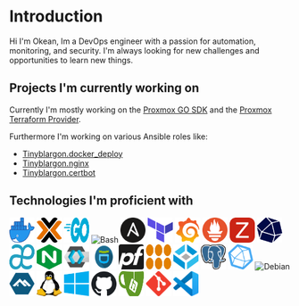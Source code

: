 # Introduction

Hi I'm Okean, Im a DevOps engineer with a passion for automation, monitoring, and security. I'm always looking for new challenges and opportunities to learn new things.

## Projects I'm currently working on

Currently I'm mostly working on the [Proxmox GO SDK](https://github.com/Telmate/proxmox-api-go) and the [Proxmox Terraform Provider](https://github.com/Telmate/terraform-provider-proxmox).

Furthermore I'm working on various Ansible roles like:

- [Tinyblargon.docker_deploy](https://github.com/Tinyblargon/ansible-role-docker-deploy)
- [Tinyblargon.nginx](https://github.com/Tinyblargon/ansible-role-nginx)
- [Tinyblargon.certbot](https://github.com/Tinyblargon/ansible-role-certbot)

## Technologies I'm proficient with

<!-- sadly there is no way to limit the size with markdown -->
<div>
<img src="https://raw.githubusercontent.com/walkxcode/dashboard-icons/main/svg/docker-moby.svg" alt="Docker" width="45" height="45"/>
<img src="https://raw.githubusercontent.com/walkxcode/dashboard-icons/main/svg/proxmox.svg" alt="Proxmox Virtual Environment" width="45" height="45"/>
<img src="https://raw.githubusercontent.com/walkxcode/dashboard-icons/main/svg/go.svg" alt="GO" width="45" height="45"/>
<img src="https://raw.githubusercontent.com/odb/official-bash-logo/master/assets/Logos/Icons/SVG/512x512.svg" alt="Bash" width="45" height="45"/>
<img src="https://raw.githubusercontent.com/walkxcode/dashboard-icons/main/svg/ansible.svg" alt="Ansible" width="45" height="45"/>
<img src="https://raw.githubusercontent.com/walkxcode/dashboard-icons/main/svg/terraform.svg" alt="Terraform" width="45" height="45"/>
<img src="https://raw.githubusercontent.com/walkxcode/dashboard-icons/main/svg/grafana.svg" alt="Grafana" width="45" height="45"/>
<img src="https://raw.githubusercontent.com/walkxcode/dashboard-icons/main/svg/prometheus.svg" alt="Prometheus" width="45" height="45"/>
<img src="https://raw.githubusercontent.com/walkxcode/dashboard-icons/main/svg/zabbix.svg" alt="Zabbix" width="45" height="45"/>
<img src="https://raw.githubusercontent.com/walkxcode/dashboard-icons/main/svg/telegraf.svg" alt="Telegraf" width="45" height="45"/>
<img src="https://raw.githubusercontent.com/walkxcode/dashboard-icons/main/svg/traefik.svg" alt="Traefik" width="45" height="45"/>
<img src="https://raw.githubusercontent.com/walkxcode/dashboard-icons/main/svg/nginx.svg" alt="Nginx" width="45" height="45"/>
<img src="https://raw.githubusercontent.com/walkxcode/dashboard-icons/main/svg/keycloak.svg" alt="KeyCloak" width="45" height="45"/>
<img src="https://raw.githubusercontent.com/walkxcode/dashboard-icons/main/svg/privacyidea.svg" alt="PrivacyIDEA" width="45" height="45"/>
<img src="https://raw.githubusercontent.com/walkxcode/dashboard-icons/main/svg/pfsense.svg" alt="pfSense" width="45" height="45"/>
<img src="https://raw.githubusercontent.com/walkxcode/dashboard-icons/main/svg/powerdns.svg" alt="PowerDNS" width="45" height="45"/>
<img src="https://raw.githubusercontent.com/walkxcode/dashboard-icons/main/svg/truenas.svg" alt="TrueNAS" width="45" height="45"/>
<img src="https://raw.githubusercontent.com/walkxcode/dashboard-icons/main/svg/postgres.svg" alt="Postgres" width="45" height="45"/>
<img src="https://raw.githubusercontent.com/walkxcode/dashboard-icons/main/svg/influxdb.svg" alt="InfluxDB" width="45" height="45"/>
<img src="https://raw.githubusercontent.com/homarr-labs/dashboard-icons/refs/heads/main/svg/debian-linux.svg" alt="Debian" width="45" height="45"/>
<img src="https://raw.githubusercontent.com/Tinyblargon/dashboard-icons/alpine/svg/alpine.svg" alt="Alpine" width="45" height="45"/>
<img src="https://raw.githubusercontent.com/walkxcode/dashboard-icons/main/svg/tux.svg" alt="Linux" width="45" height="45"/>
<img src="https://raw.githubusercontent.com/walkxcode/dashboard-icons/main/svg/windows-10.svg" alt="Windows 10" width="45" height="45"/>
<img src="https://raw.githubusercontent.com/walkxcode/dashboard-icons/main/svg/github.svg" alt="Github" width="45" height="45"/>
<img src="https://raw.githubusercontent.com/walkxcode/dashboard-icons/main/svg/gitea.svg" alt="Gitea" width="45" height="45"/>
<img src="https://raw.githubusercontent.com/walkxcode/dashboard-icons/main/svg/git.svg" alt="Git" width="45" height="45"/>
<img src="https://raw.githubusercontent.com/walkxcode/dashboard-icons/main/svg/vscode.svg" alt="vsCode" width="45" height="45"/>
<div/>
